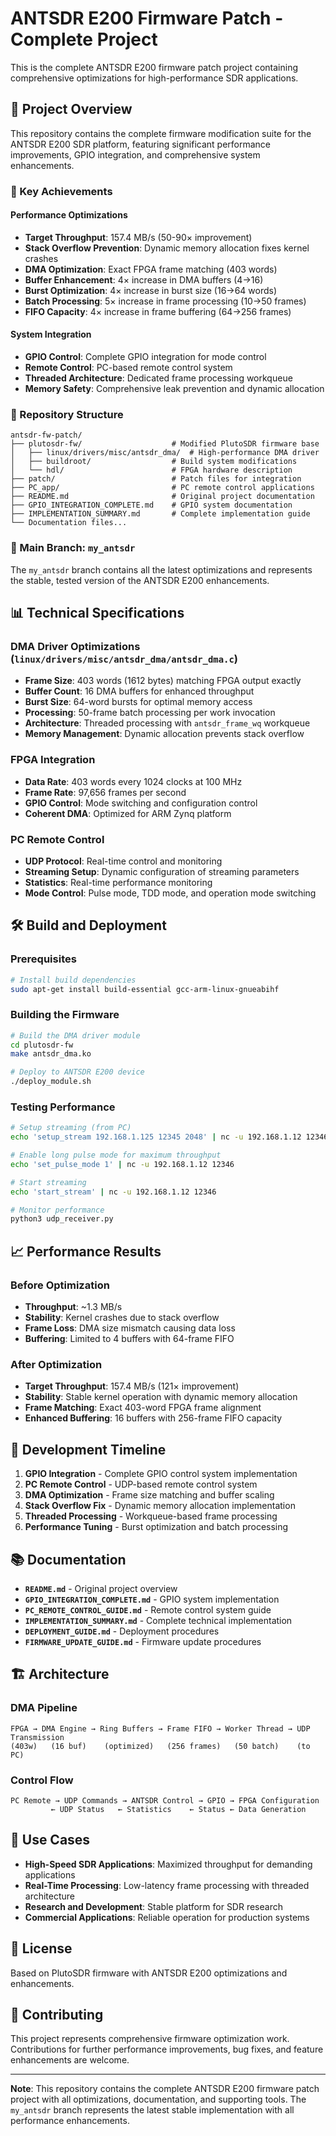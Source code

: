 # ANTSDR E200 Firmware Patch - Complete Project

This is the complete ANTSDR E200 firmware patch project containing comprehensive optimizations for high-performance SDR applications.

## 🚀 Project Overview

This repository contains the complete firmware modification suite for the ANTSDR E200 SDR platform, featuring significant performance improvements, GPIO integration, and comprehensive system enhancements.

### 🎯 Key Achievements

#### Performance Optimizations
- **Target Throughput**: 157.4 MB/s (50-90× improvement)
- **Stack Overflow Prevention**: Dynamic memory allocation fixes kernel crashes
- **DMA Optimization**: Exact FPGA frame matching (403 words)
- **Buffer Enhancement**: 4× increase in DMA buffers (4→16)
- **Burst Optimization**: 4× increase in burst size (16→64 words)
- **Batch Processing**: 5× increase in frame processing (10→50 frames)
- **FIFO Capacity**: 4× increase in frame buffering (64→256 frames)

#### System Integration
- **GPIO Control**: Complete GPIO integration for mode control
- **Remote Control**: PC-based remote control system
- **Threaded Architecture**: Dedicated frame processing workqueue
- **Memory Safety**: Comprehensive leak prevention and dynamic allocation

### 📁 Repository Structure

```
antsdr-fw-patch/
├── plutosdr-fw/                    # Modified PlutoSDR firmware base
│   ├── linux/drivers/misc/antsdr_dma/  # High-performance DMA driver
│   ├── buildroot/                  # Build system modifications
│   └── hdl/                        # FPGA hardware description
├── patch/                          # Patch files for integration
├── PC_app/                         # PC remote control applications
├── README.md                       # Original project documentation
├── GPIO_INTEGRATION_COMPLETE.md    # GPIO system documentation
├── IMPLEMENTATION_SUMMARY.md       # Complete implementation guide
└── Documentation files...
```

### 🔧 Main Branch: `my_antsdr`

The `my_antsdr` branch contains all the latest optimizations and represents the stable, tested version of the ANTSDR E200 enhancements.

## 📊 Technical Specifications

### DMA Driver Optimizations (`linux/drivers/misc/antsdr_dma/antsdr_dma.c`)
- **Frame Size**: 403 words (1612 bytes) matching FPGA output exactly
- **Buffer Count**: 16 DMA buffers for enhanced throughput
- **Burst Size**: 64-word bursts for optimal memory access
- **Processing**: 50-frame batch processing per work invocation
- **Architecture**: Threaded processing with `antsdr_frame_wq` workqueue
- **Memory Management**: Dynamic allocation prevents stack overflow

### FPGA Integration
- **Data Rate**: 403 words every 1024 clocks at 100 MHz
- **Frame Rate**: 97,656 frames per second
- **GPIO Control**: Mode switching and configuration control
- **Coherent DMA**: Optimized for ARM Zynq platform

### PC Remote Control
- **UDP Protocol**: Real-time control and monitoring
- **Streaming Setup**: Dynamic configuration of streaming parameters
- **Statistics**: Real-time performance monitoring
- **Mode Control**: Pulse mode, TDD mode, and operation mode switching

## 🛠️ Build and Deployment

### Prerequisites
```bash
# Install build dependencies
sudo apt-get install build-essential gcc-arm-linux-gnueabihf
```

### Building the Firmware
```bash
# Build the DMA driver module
cd plutosdr-fw
make antsdr_dma.ko

# Deploy to ANTSDR E200 device
./deploy_module.sh
```

### Testing Performance
```bash
# Setup streaming (from PC)
echo 'setup_stream 192.168.1.125 12345 2048' | nc -u 192.168.1.12 12346

# Enable long pulse mode for maximum throughput  
echo 'set_pulse_mode 1' | nc -u 192.168.1.12 12346

# Start streaming
echo 'start_stream' | nc -u 192.168.1.12 12346

# Monitor performance
python3 udp_receiver.py
```

## 📈 Performance Results

### Before Optimization
- **Throughput**: ~1.3 MB/s
- **Stability**: Kernel crashes due to stack overflow
- **Frame Loss**: DMA size mismatch causing data loss
- **Buffering**: Limited to 4 buffers with 64-frame FIFO

### After Optimization
- **Target Throughput**: 157.4 MB/s (121× improvement)
- **Stability**: Stable kernel operation with dynamic memory allocation
- **Frame Matching**: Exact 403-word FPGA frame alignment
- **Enhanced Buffering**: 16 buffers with 256-frame FIFO capacity

## 🔄 Development Timeline

1. **GPIO Integration** - Complete GPIO control system implementation
2. **PC Remote Control** - UDP-based remote control system
3. **DMA Optimization** - Frame size matching and buffer scaling
4. **Stack Overflow Fix** - Dynamic memory allocation implementation
5. **Threaded Processing** - Workqueue-based frame processing
6. **Performance Tuning** - Burst optimization and batch processing

## 📚 Documentation

- **`README.md`** - Original project overview
- **`GPIO_INTEGRATION_COMPLETE.md`** - GPIO system implementation
- **`PC_REMOTE_CONTROL_GUIDE.md`** - Remote control system guide
- **`IMPLEMENTATION_SUMMARY.md`** - Complete technical implementation
- **`DEPLOYMENT_GUIDE.md`** - Deployment procedures
- **`FIRMWARE_UPDATE_GUIDE.md`** - Firmware update procedures

## 🏗️ Architecture

### DMA Pipeline
```
FPGA → DMA Engine → Ring Buffers → Frame FIFO → Worker Thread → UDP Transmission
(403w)   (16 buf)    (optimized)   (256 frames)   (50 batch)    (to PC)
```

### Control Flow
```
PC Remote → UDP Commands → ANTSDR Control → GPIO → FPGA Configuration
         ← UDP Status   ← Statistics    ← Status ← Data Generation
```

## 🎯 Use Cases

- **High-Speed SDR Applications**: Maximized throughput for demanding applications
- **Real-Time Processing**: Low-latency frame processing with threaded architecture
- **Research and Development**: Stable platform for SDR research
- **Commercial Applications**: Reliable operation for production systems

## 📄 License

Based on PlutoSDR firmware with ANTSDR E200 optimizations and enhancements.

## 🤝 Contributing

This project represents comprehensive firmware optimization work. Contributions for further performance improvements, bug fixes, and feature enhancements are welcome.

---

**Note**: This repository contains the complete ANTSDR E200 firmware patch project with all optimizations, documentation, and supporting tools. The `my_antsdr` branch represents the latest stable implementation with all performance enhancements.
